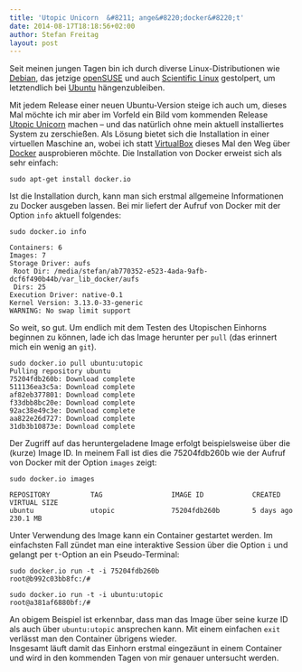 ```yaml
---
title: 'Utopic Unicorn  &#8211; ange&#8220;docker&#8220;t'
date: 2014-08-17T18:18:56+02:00
author: Stefan Freitag
layout: post
---
```


Seit meinen jungen Tagen bin ich durch diverse Linux-Distributionen wie
[Debian](http://www.debian.org/index.de.html), das jetzige
[openSUSE](http://de.opensuse.org/Hauptseite) und auch
[Scientific Linux](https://www.scientificlinux.org/)
gestolpert, um letztendlich bei [Ubuntu](http://www.ubuntu.com/) hängenzubleiben.

Mit jedem Release einer neuen Ubuntu-Version steige ich auch um, dieses Mal
möchte ich mir aber im Vorfeld ein Bild vom kommenden Release
[Utopic Unicorn](http://wiki.ubuntuusers.de/Utopic_Unicorn) machen &#8211; und
das natürlich ohne mein aktuell installiertes System zu zerschießen. Als Lösung
bietet sich die Installation in einer virtuellen Maschine an, wobei ich statt
[VirtualBox](https://www.virtualbox.org/ "VirtualBox Homepage") dieses Mal den
Weg über [Docker](http://www.docker.com/ "Docker Homepage") ausprobieren möchte.
Die Installation von Docker erweist sich als sehr einfach:

```shell
sudo apt-get install docker.io
```

Ist die Installation durch, kann man sich erstmal allgemeine Informationen zu
Docker ausgeben lassen. Bei mir liefert der Aufruf von Docker mit der Option
`info` aktuell folgendes:

```shell
sudo docker.io info

Containers: 6
Images: 7
Storage Driver: aufs
 Root Dir: /media/stefan/ab770352-e523-4ada-9afb-dcf6f490b44b/var_lib_docker/aufs
 Dirs: 25
Execution Driver: native-0.1
Kernel Version: 3.13.0-33-generic
WARNING: No swap limit support
```

So weit, so gut. Um endlich mit dem Testen des Utopischen Einhorns beginnen zu
können, lade ich das Image herunter per `pull` (das erinnert mich ein wenig
an `git`).

```shell
sudo docker.io pull ubuntu:utopic
Pulling repository ubuntu
75204fdb260b: Download complete
511136ea3c5a: Download complete
af82eb377801: Download complete
f33dbb8bc20e: Download complete
92ac38e49c3e: Download complete
aa822e26d727: Download complete
31db3b10873e: Download complete
```

Der Zugriff auf das heruntergeladene Image erfolgt beispielsweise über die
(kurze) Image ID. In meinem Fall ist dies die 75204fdb260b wie der Aufruf von
Docker mit der Option `images` zeigt:

```shell
sudo docker.io images 

REPOSITORY          TAG                 IMAGE ID            CREATED             VIRTUAL SIZE
ubuntu              utopic              75204fdb260b        5 days ago          230.1 MB
```

Unter Verwendung des Image kann ein Container gestartet werden. Im einfachsten
Fall zündet man eine interaktive Session über die Option `i` und gelangt
per `t`-Option an ein Pseudo-Terminal:

```shell
sudo docker.io run -t -i 75204fdb260b
root@b992c03bb8fc:/#

sudo docker.io run -t -i ubuntu:utopic
root@a381af6880bf:/#
```

An obigem Beispiel ist erkennbar, dass man das Image über seine kurze ID als
auch über `ubuntu:utopic` ansprechen kann. Mit einem einfachen `exit` verlässt
man den Container übrigens wieder.  
Insgesamt läuft damit das Einhorn erstmal eingezäunt in einem Container und
wird in den kommenden Tagen von mir genauer untersucht werden.
